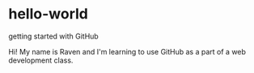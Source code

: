 # hello-world
getting started with GitHub

Hi! My name is Raven and I'm learning to use GitHub as a part of a web development class. 
